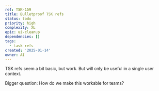 ```yaml
---
ref: TSK-159
title: Bulletproof TSK refs
status: todo
priority: high
complexity: XL
epic: ui-cleanup
dependencies: []
tags:
  - task refs
created: '2025-01-14'
owner: AI
---
```

TSK refs seem a bit basic, but work. But will only be useful in a single user context.

Bigger question: How do we make this workable for teams?
